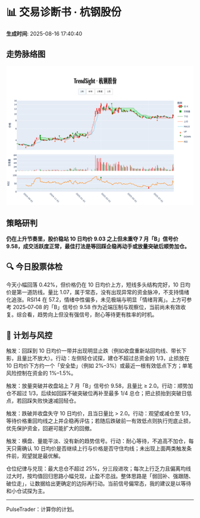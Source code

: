 # 📊 交易诊断书 · 杭钢股份

**生成时间**: 2025-08-16 17:40:40  


## 走势脉络图

![杭钢股份走势图](../figures/杭钢股份_PulseTrader_20250816.png)


## 策略研判

<strong>仍在上升节奏里，股价稳站 10 日均价 9.03 之上但未重夺 7 月「B」信号价 9.58，成交活跃度正常，最佳打法是等回踩企稳再动手或放量突破后顺势加仓。</strong>

## 🔍 今日股票体检
今天小幅回落 0.42%，但价格仍在 10 日均价上方，短线多头结构完好，10 日均价是第一道防线。量比 1.07，属于常态，没有出现异常的资金脉冲，不支持情绪化追涨。RSI14 在 57.2，情绪中性偏多，未见极端与明显「情绪背离」。上方可参考 2025‑07‑08 的「B」信号价 9.58 作为近端压制与观察位，当前尚未有效收复。综合看，趋势向上但没有强信号，耐心等待更有胜率的时机。

## 🧭 计划与风控
触发：回踩到 10 日均价一带并出现明显止跌（例如收盘重新站回均线、带长下影，且量比不放大）。行动：左侧轻仓试探，建仓不超过总资金的 1/3，止损放在 10 日均价下方约一个「安全垫」（例如 2%–3%）或最近一根有效低点下方；单笔风险控制在资金的 1%–1.5%。

触发：放量突破并收盘站上 7 月「B」信号价 9.58，且量比 ≥ 2.0。行动：顺势加仓不超过 1/3，后续如回踩不破突破位再补至最多 1/4 总仓；把止损抬到突破日低点，若回踩失败快速减回轻仓。

触发：跌破并收盘失守 10 日均价，且当日量比 > 2.0。行动：观望或减仓至 1/3，等待价格重回均线之上并企稳再评估；若随后跌破前一有效低点则执行兜底止损，优先保护资金，回避可能扩大的回撤。

触发：横盘、量能平淡、没有新的趋势信号。行动：耐心等待，不追高不加仓，每天只需确认 10 日均价是否继续上行与价格是否守住均线；未出现上面两类触发条件前，观望就是最优解。

仓位纪律与兑现：最大总仓不超过 25%，分三段进攻；每次上行乏力且偏离均线过大时，按均值回归思路小幅兑现，止盈不恋战。整体思路是「弱回补、强跟随、破位走」，让数据给出更确定的边际再行动。当前信号偏常态，我的建议是以等待和小仓试探为主。

---

PulseTrader：计算你的计划。

